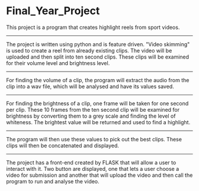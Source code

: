 # Final_Year_Project

This project is a program that creates highlight reels from sport videos.

--------------------------------------------------------------------------

The project is written using python and is feature driven. "Video skimming"
is used to create a reel from already existing clips. The video will be 
uploaded and then split into ten second clips. These clips will be examined 
for their volume level and brightness level. 

--------------------------------------------------------------------------

For finding the volume of a clip, the program will extract the audio from the
clip into a wav file, which will be analysed and have its values saved.

-------------------------------------------------------------------------

For finding the brightness of a clip, one frame will be taken for one second per
clip. These 10 frames from the ten second clip will be examined for brightness by 
converting them to a grey scale and finding the level of whiteness. The brightest
value will be returned and used to find a highlight.

--------------------------------------------------------------------------

The program will then use these values to pick out the best clips. These clips
will then be concatenated and displayed.

-------------------------------------------------------------------------- 

The project has a front-end created by FLASK that will allow a user to interact with it.
Two button are displayed, one that lets a user choose a video for submission and
another that will upload the video and then call the program to run and analyse
the video. 
